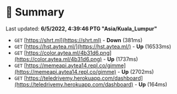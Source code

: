 # 📖 Summary
Last updated: **6/5/2022, 4:39:46 PTG "Asia/Kuala_Lumpur"**

- `GET` [https://shrt.ml](https://shrt.ml) - **Down** (381ms)
- `GET` [https://hst.aytea.ml/](https://hst.aytea.ml/) - **Up** (16533ms)
- `GET` [https://color.aytea.ml/4b31d6.png](https://color.aytea.ml/4b31d6.png) - **Up** (1737ms)
- `GET` [https://memeapi.aytea14.repl.co/gimme](https://memeapi.aytea14.repl.co/gimme) - **Up** (2702ms)
- `GET` [https://teledrivemy.herokuapp.com/dashboard](https://teledrivemy.herokuapp.com/dashboard) - **Up** (164ms)
